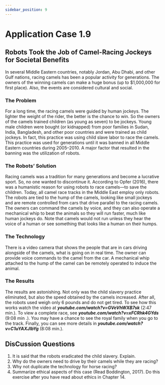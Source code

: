```yaml
---
sidebar_position: 9
---
```


# Application Case 1.9

## Robots Took the Job of Camel-Racing Jockeys for Societal Benefits

In several Middle Eastern countries, notably Jordan, Abu Dhabi, and other Gulf nations, racing camels has been a popular activity for generations. The owners of the winning camels can make a huge bonus (up to $1,000,000 for first place). Also, the events are considered cultural and social.

### The Problem
For a long time, the racing camels were guided by human jockeys. The lighter the weight of the rider, the better is the chance to win. So the owners of the camels trained children (as young as seven) to be jockeys. Young male children were bought (or kidnapped) from poor families in Sudan, India, Bangladesh, and other poor countries and were trained as child jockeys. In fact, this practice was using child slave labor to race the camels. This practice was used for generations until it was banned in all Middle Eastern countries during 2005–2010. A major factor that resulted in the banning was the utilization of robots.

### The Robots’ Solution
Racing camels was a tradition for many generations and become a lucrative sport. So, no one wanted to discontinue it. According to Opfer (2016), there was a humanistic reason for using robots to race camels—to save the children. Today, all camel race tracks in the Middle East employ only robots. The robots are tied to the hump of the camels, looking like small jockeys and are remote controlled from cars that drive parallel to the racing camels. The owners can command the camels by voice, and they can also operate a mechanical whip to beat the animals so they will run faster, much like human jockeys do. Note that camels would not run unless they hear the voice of a human or see something that looks like a human on their humps.

### The Technology
There is a video camera that shows the people that are in cars driving alongside of the camels, what is going on in real time. The owner can provide voice commands to the camel from the car. A mechanical whip attached to the hump of the camel can be remotely operated to induce the animal.

### The Results
The results are astonishing. Not only was the child slavery practice eliminated, but also the speed obtained by the camels increased. After all, the robots used weigh only 6 pounds and do not get tired. To see how this works watch the video at ***youtube.com/watch?v=GVeVhWXB7sk*** (2:47 min.). To view a complete race, see ***youtube.com/watch?v=xFCRhk4GYds*** (9:08 min .). You may have a chance to see the royal family when you go to the track. Finally, you can see more details in ***youtube.com/watch?v=C1uYAXJIbYg*** (8:08 min.).

## DisCussion Questions
1. It is said that the robots eradicated the child slavery. Explain.
2. Why do the owners need to drive by their camels while they are racing?
3. Why not duplicate the technology for horse racing?
4. Summarize ethical aspects of this case (Read Boddington, 2017). Do this exercise after you have read about ethics in Chapter 14.
